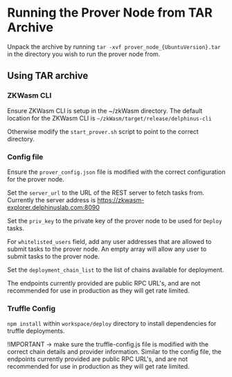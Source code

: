 # Running the Prover Node from TAR Archive

Unpack the archive by running `tar -xvf prover_node_{UbuntuVersion}.tar` in the directory you wish to run the prover node from.

## Using TAR archive

### ZKWasm CLI

Ensure ZKWasm CLI is setup in the ~/zkWasm directory.
The default location for the ZKWasm CLI is `~/zkWasm/target/release/delphinus-cli`

Otherwise modify the `start_prover.sh` script to point to the correct directory.

### Config file

Ensure the `prover_config.json` file is modified with the correct configuration for the prover node.

Set the `server_url` to the URL of the REST server to fetch tasks from. Currently the server address is https://zkwasm-explorer.delphinuslab.com:8090

Set the `priv_key` to the private key of the prover node to be used for `Deploy` tasks.

For `whitelisted_users` field, add any user addresses that are allowed to submit tasks to the prover node.
An empty array will allow any user to submit tasks to the prover node.

Set the `deployment_chain_list` to the list of chains available for deployment.

The endpoints currently provided are public RPC URL's, and are not recommended for use in production as they will get rate limited.

### Truffle Config

`npm install` within `workspace/deploy` directory to install dependencies for truffle deployments.

!IMPORTANT -> make sure the truffle-config.js file is modified with the correct chain details and provider information.
Similar to the config file, the endpoints currently provided are public RPC URL's, and are not recommended for use in production as they will get rate limited.
